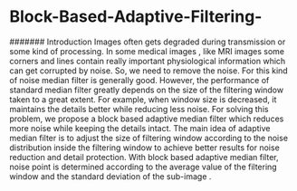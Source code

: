 # Block-Based-Adaptive-Filtering-
####### Introduction 
Images often gets degraded during transmission or some kind of processing. In some medical images , like MRI images some corners and lines contain really important physiological information which can get corrupted by noise. So, we need to remove the noise. For this kind of noise median filter is generally good. However, the performance of standard median filter greatly depends on the size of the filtering window taken to a great extent. For example, when window size is decreased, it maintains the details better while reducing less noise. For solving this problem, we propose a block based adaptive median filter which reduces more noise while keeping the details intact. The main idea of adaptive median filter is to adjust the size of filtering window according to the noise distribution inside the filtering window to achieve better results for noise reduction and detail protection. With block based adaptive median filter, noise point is determined according to the average value of the filtering window and the standard deviation of the sub-image .
